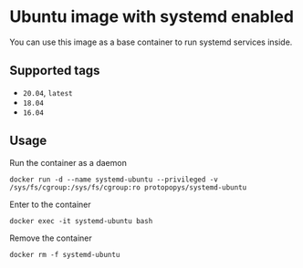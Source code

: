# Ubuntu image with systemd enabled

You can use this image as a base container to run systemd services inside.

## Supported tags
 - `20.04`, `latest`
 - `18.04`
 - `16.04`

## Usage

Run the container as a daemon

`docker run -d --name systemd-ubuntu --privileged -v /sys/fs/cgroup:/sys/fs/cgroup:ro protopopys/systemd-ubuntu`

Enter to the container

`docker exec -it systemd-ubuntu bash`

Remove the container

`docker rm -f systemd-ubuntu`
